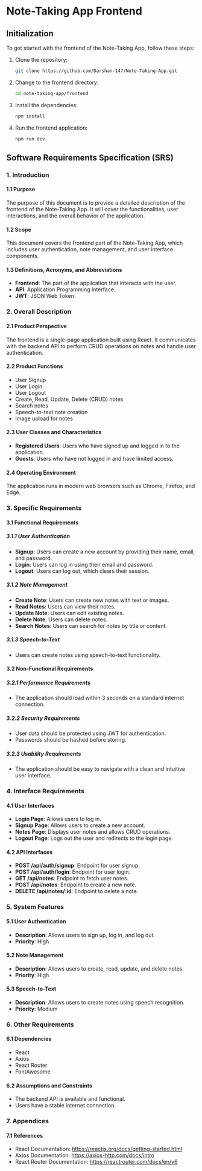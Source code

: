 # Note-Taking App Frontend

## Initialization

To get started with the frontend of the Note-Taking App, follow these steps:

1. Clone the repository:
   ```sh
   git clone https://github.com/Darshan-147/Note-Taking-App.git
   ```

2. Change to the frontend directory:
   ```sh
   cd note-taking-app/frontend
   ```

3. Install the dependencies:
   ```sh
   npm install
   ```

4. Run the frontend application:
   ```sh
   npm run dev
   ```

## Software Requirements Specification (SRS)

### 1. Introduction

#### 1.1 Purpose
The purpose of this document is to provide a detailed description of the frontend of the Note-Taking App. It will cover the functionalities, user interactions, and the overall behavior of the application.

#### 1.2 Scope
This document covers the frontend part of the Note-Taking App, which includes user authentication, note management, and user interface components.

#### 1.3 Definitions, Acronyms, and Abbreviations
- **Frontend**: The part of the application that interacts with the user.
- **API**: Application Programming Interface.
- **JWT**: JSON Web Token.

### 2. Overall Description

#### 2.1 Product Perspective
The frontend is a single-page application built using React. It communicates with the backend API to perform CRUD operations on notes and handle user authentication.

#### 2.2 Product Functions
- User Signup
- User Login
- User Logout
- Create, Read, Update, Delete (CRUD) notes
- Search notes
- Speech-to-text note creation
- Image upload for notes

#### 2.3 User Classes and Characteristics
- **Registered Users**: Users who have signed up and logged in to the application.
- **Guests**: Users who have not logged in and have limited access.

#### 2.4 Operating Environment
The application runs in modern web browsers such as Chrome, Firefox, and Edge.

### 3. Specific Requirements

#### 3.1 Functional Requirements

##### 3.1.1 User Authentication
- **Signup**: Users can create a new account by providing their name, email, and password.
- **Login**: Users can log in using their email and password.
- **Logout**: Users can log out, which clears their session.

##### 3.1.2 Note Management
- **Create Note**: Users can create new notes with text or images.
- **Read Notes**: Users can view their notes.
- **Update Note**: Users can edit existing notes.
- **Delete Note**: Users can delete notes.
- **Search Notes**: Users can search for notes by title or content.

##### 3.1.3 Speech-to-Text
- Users can create notes using speech-to-text functionality.

#### 3.2 Non-Functional Requirements

##### 3.2.1 Performance Requirements
- The application should load within 3 seconds on a standard internet connection.

##### 3.2.2 Security Requirements
- User data should be protected using JWT for authentication.
- Passwords should be hashed before storing.

##### 3.2.3 Usability Requirements
- The application should be easy to navigate with a clean and intuitive user interface.

### 4. Interface Requirements

#### 4.1 User Interfaces
- **Login Page**: Allows users to log in.
- **Signup Page**: Allows users to create a new account.
- **Notes Page**: Displays user notes and allows CRUD operations.
- **Logout Page**: Logs out the user and redirects to the login page.

#### 4.2 API Interfaces
- **POST /api/auth/signup**: Endpoint for user signup.
- **POST /api/auth/login**: Endpoint for user login.
- **GET /api/notes**: Endpoint to fetch user notes.
- **POST /api/notes**: Endpoint to create a new note.
- **DELETE /api/notes/:id**: Endpoint to delete a note.

### 5. System Features

#### 5.1 User Authentication
- **Description**: Allows users to sign up, log in, and log out.
- **Priority**: High

#### 5.2 Note Management
- **Description**: Allows users to create, read, update, and delete notes.
- **Priority**: High

#### 5.3 Speech-to-Text
- **Description**: Allows users to create notes using speech recognition.
- **Priority**: Medium

### 6. Other Requirements

#### 6.1 Dependencies
- React
- Axios
- React Router
- FontAwesome

#### 6.2 Assumptions and Constraints
- The backend API is available and functional.
- Users have a stable internet connection.

### 7. Appendices

#### 7.1 References
- React Documentation: https://reactjs.org/docs/getting-started.html
- Axios Documentation: https://axios-http.com/docs/intro
- React Router Documentation: https://reactrouter.com/docs/en/v6
